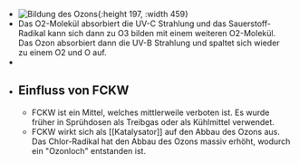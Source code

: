 - ![Bildung des Ozons](https://encrypted-tbn0.gstatic.com/images?q=tbn:ANd9GcTnX7N48XAdVBlWLSOHepuC8ObW8RBu32F6VFGzsy9zFg&s){:height 197, :width 459}
- Das O2-Molekül absorbiert die UV-C Strahlung und das Sauerstoff-Radikal kann sich dann zu O3 bilden mit einem weiteren O2-Molekül. Das Ozon absorbiert dann die UV-B Strahlung und spaltet sich wieder zu einem O2 und O auf.
-
- ## Einfluss von FCKW
	- FCKW ist ein Mittel, welches mittlerweile verboten ist. Es wurde früher in Sprühdosen als Treibgas oder als Kühlmittel verwendet.
	- FCKW wirkt sich als [[Katalysator]] auf den Abbau des Ozons aus. Das Chlor-Radikal hat den Abbau des Ozons massiv erhöht, wodurch ein "Ozonloch" entstanden ist.